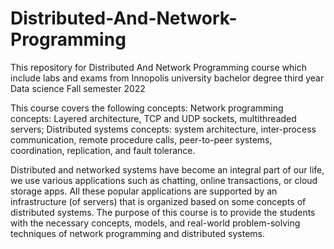 # Distributed-And-Network-Programming
This repository for Distributed And Network Programming course which include labs and exams from Innopolis university bachelor degree third year Data science Fall semester 2022

This course covers the following concepts: Network programming concepts: Layered architecture, TCP and UDP sockets, multithreaded servers; Distributed systems concepts: system architecture, inter-process communication, remote procedure calls, peer-to-peer systems, coordination, replication, and fault tolerance.

Distributed and networked systems have become an integral part of our life, we use various applications such as chatting, online transactions, or cloud storage apps. All these popular applications are supported by an infrastructure (of servers) that is organized based on some concepts of distributed systems. The purpose of this course is to provide the students with the necessary concepts, models, and real-world problem-solving techniques of network programming and distributed systems.
